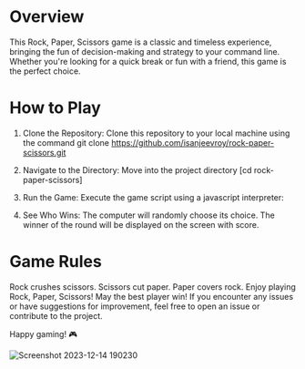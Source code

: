 # Overview
This Rock, Paper, Scissors game is a classic and timeless experience, bringing the fun of decision-making and strategy to your command line. Whether you're looking for a quick break or fun with a friend, this game is the perfect choice.

# How to Play
1. Clone the Repository: Clone this repository to your local machine using the command
git clone https://github.com/isanjeevroy/rock-paper-scissors.git

2. Navigate to the Directory: Move into the project directory [cd rock-paper-scissors]

3. Run the Game: Execute the game script using a javascript interpreter:

4. See Who Wins: The computer will randomly choose its choice. The winner of the round will be displayed on the screen with score.

# Game Rules
Rock crushes scissors.
Scissors cut paper.
Paper covers rock.
Enjoy playing Rock, Paper, Scissors! May the best player win! If you encounter any issues or have suggestions for improvement, feel free to open an issue or contribute to the project.

Happy gaming! 🎮

![Screenshot 2023-12-14 190230](https://github.com/isanjeevroy/rock-paper-scissors/assets/108814776/ab7baa43-ab53-47fe-a7b9-c576f39004ef)
